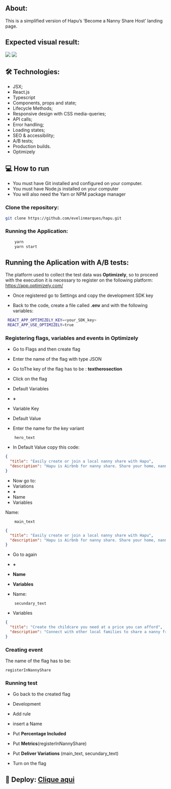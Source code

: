 ## About:

This is a simplified version of Hapu’s ‘Become a Nanny Share Host’ landing page. 

## Expected visual result:

<img src="https://user-images.githubusercontent.com/56482367/135189902-cdcd155a-fcd8-409e-bc33-dbaed303d492.png">

<img src="https://user-images.githubusercontent.com/56482367/135189974-a5ad3855-8c9c-4230-aeb1-3de856af0e8e.png">


## 🛠 Technologies:

- JSX;
- React.js
- Typescript
- Components, props and state;
- Lifecycle Methods;
- Responsive design with CSS media-queries;
- API calls;
- Error handling;
- Loading states;
- SEO & accessibility;
- A/B tests;
- Production builds.
- Optimizely


## 💻 How to run
  - You must have Git installed and configured on your computer.
  - You must have Node.js installed on your computer
  - You will also need the Yarn or NPM package manager

### Clone the repository:

```sh
git clone https://github.com/evelinmarques/hapu.git
```

### Running the Application:

```sh
    yarn 
    yarn start
```

## Running the Aplication with A/B tests:

The platform used to collect the test data was **Optimizely**, so to proceed with the execution it is necessary to register on the following platform: https://app.optimizely.com/

- Once registered go to Settings and copy the development SDK key

- Back to the code, create a file called **.env** and with the following variables:

```sh
 REACT_APP_OPTIMIZELY_KEY=<your_SDK_key>
 REACT_APP_USE_OPTIMIZELY=true
```

### Registering flags, variables and events in Optimizely

- Go to Flags and then create flag

- Enter the name of the flag with type JSON

- Go toThe key of the flag has to be : **textherosection**

- Click on the flag
- Default Variables
- **+**
- Variable Key
- Default Value

- Enter the name for the key variant
```
    hero_text
   ```


- In Default Value copy this code:

```json
{
  "title": "Easily create or join a local nanny share with Hapu",
  "description": "Hapu is Airbnb for nanny share. Share your home, nanny and costs and create new flexible, affordable solutions in childcare."
}
```

- Now go to: 
- Variations 
- **+** 
-  Name
- Variables
  
Name:

```
    main_text
```

```json
{
  "title": "Easily create or join a local nanny share with Hapu",
  "description": "Hapu is Airbnb for nanny share. Share your home, nanny and costs and create new flexible, affordable solutions in childcare."
}
```

- Go to again 
- **+** 
-  **Name** 
- **Variables**

- Name:

```
    secundary_text
```

- Variables

```json
{
  "title": "Create the childcare you need at a price you can afford",
  "description": "Connect with other local families to share a nanny from as low as $10.00/hr each. Create your family profile today to get started."
}
```
### Creating event

The name of the flag has to be:

    registerInNannyShare


### Running test

- Go back to the created flag

- Development
- Add rule
- insert a Name
- Put **Percentage Included**
- Put **Metrics**(registerInNannyShare)
- Put **Deliver Variations** (main_text, secundary_text)
-  Turn on the flag


## 🚀 Deploy: <a href="https://hapu-k82t0y9if-hapuevelinmarques.vercel.app/">Clique aqui</a> 